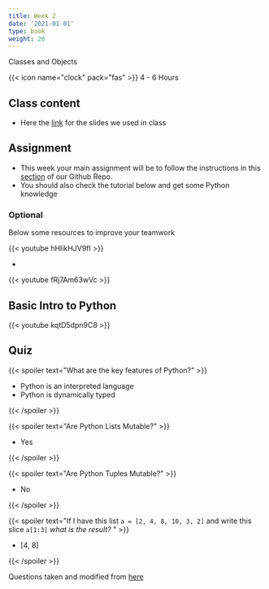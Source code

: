 ```yaml
---
title: Week 2
date: '2021-01-01'
type: book
weight: 20
---
```


Classes and Objects

<!--more-->

{{< icon name="clock" pack="fas" >}} 4 - 6 Hours

## Class content

- Here the [link](https://docs.google.com/presentation/d/1hl9qgP9s2F58Rb9-UZ2FQHpochYiCgkSDXTswhQLB14/edit?usp=sharing) for the slides we used in class

## Assignment

- This week your main assignment will be to follow the instructions in this [section](https://github.com/jdposada/oop_202201#remote-development-environment-on-cloud) of our Github Repo.
- You should also check the tutorial below and get some Python knowledge

### Optional

Below some resources to improve your teamwork 

{{< youtube hHIikHJV9fI >}}

-

{{< youtube fRj7Am63wVc >}}

## Basic Intro to Python

{{< youtube kqtD5dpn9C8 >}}

## Quiz

{{< spoiler text="What are the key features of Python?" >}}

- Python is an interpreted language
- Python is dynamically typed

{{< /spoiler >}}


{{< spoiler text="Are Python Lists Mutable?" >}}

- Yes

{{< /spoiler >}}


{{< spoiler text="Are Python Tuples Mutable?" >}}

- No

{{< /spoiler >}}


{{< spoiler text="If I have this list `a = [2, 4, 8, 10, 3, 2]` and write this slice `a[1:3]` *what is the result?* " >}}

- [4, 8]

{{< /spoiler >}}



Questions taken and modified from [here](https://www.edureka.co/blog/interview-questions/python-interview-questions/#WhatarethekeyfeaturesofPython?)
